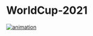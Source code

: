 # WorldCup-2021

[![animation][1]][1]

[1]: https://raw.githubusercontent.com/FKandie/WorldCup-2021/main/predict.gif    


